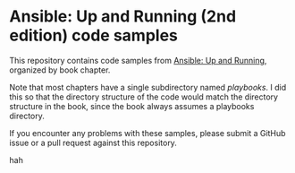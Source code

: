 # Ansible: Up and Running (2nd edition) code samples

This repository contains code samples from [Ansible: Up and
Running](http://ansiblebook.com), organized by book chapter.

Note that most chapters have a single subdirectory named *playbooks*. I did this
so that the directory structure of the code would match the directory structure
in the book, since the book always assumes a playbooks directory.

If you encounter any problems with these samples, please submit a GitHub issue
or a pull request against this repository.

hah
